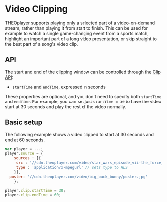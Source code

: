 # Video Clipping

THEOplayer supports playing only a selected part of a video-on-demand stream, rather than playing it from start to finish. This can be used for example to watch a single game-changing event from a sports match, highlight an important part of a long video presentation, or skip straight to the best part of a song's video clip.

## API

The start and end of the clipping window can be controlled through the [Clip API](pathname:///theoplayer/v8/api-reference/web/interfaces/Clip.html):

- `startTime` and `endTime`, expressed in seconds

These properties are optional, and you don't need to specify both `startTime` and `endTime`. For example, you can set just `startTime = 30` to have the video start at 30 seconds and play the rest of the video normally.

## Basic setup

The following example shows a video clipped to start at 30 seconds and end at 60 seconds.

```js
var player = ...;
player.source = {
    sources : [{
     src : '//cdn.theoplayer.com/video/star_wars_episode_vii-the_force_awakens_official_comic-con_2015_reel_(2015)/index.m3u8', // sets HLS source
     type : 'application/x-mpegurl' // sets type to HLS
    }],
  poster: '//cdn.theoplayer.com/video/big_buck_bunny/poster.jpg'
    };

player.clip.startTime = 30;
player.clip.endTime = 60;
```
